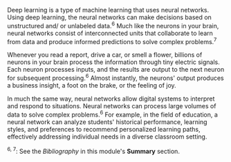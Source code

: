 Deep learning is a type of machine learning that uses neural networks. Using deep learning, the neural networks can make decisions based on unstructured and/ or unlabeled data.<sup>6</sup> Much like the neurons in your brain, neural networks consist of interconnected units that collaborate to learn from data and produce informed predictions to solve complex problems.<sup>7</sup>

Whenever you read a report, drive a car, or smell a flower, billions of neurons in your brain process the information through tiny electric signals. Each neuron processes inputs, and the results are output to the next neuron for subsequent processing.<sup>6</sup> Almost instantly, the neurons' output produces a business insight, a foot on the brake, or the feeling of joy.

In much the same way, neural networks allow digital systems to interpret and respond to situations. Neural networks can process large volumes of data to solve complex problems.<sup>6</sup> For example, in the field of education, a neural network can analyze students' historical performance, learning styles, and preferences to recommend personalized learning paths, effectively addressing individual needs in a diverse classroom setting.

<sup>6, 7</sup>: See the *Bibliography* in this module's **Summary** section.
